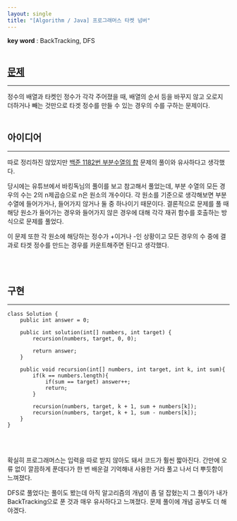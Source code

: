 ```yaml
---
layout: single
title: "[Algorithm / Java] 프로그래머스 타켓 넘버"
---
```


**key word** : BackTracking, DFS
<br><br>

## [문제](https://programmers.co.kr/learn/courses/30/lessons/43165)

---

정수의 배열과 타켓인 정수가 각각 주어졌을 때, 배열의 순서 등을 바꾸지 않고 오로지 더하거나 빼는 것만으로 타겟 정수를 만들 수 있는 경우의 수를 구하는 문제이다.
<br><br>

## 아이디어

---

따로 정리하진 않았지만 [백준 1182번 부분수열의 합](https://www.acmicpc.net/problem/1182) 문제의 풀이와 유사하다고 생각했다.

당시에는 유튜브에서 바킹독님의 풀이를 보고 참고해서 풀었는데, 부분 수열의 모든 경우의 수는 2의 n제곱승으로 n은 원소의 개수이다. 각 원소를 기준으로 생각해보면 부분수열에 들어가거나, 들어가지 않거나 둘 중 하나이기 때문이다. 결론적으로 문제를 풀 때 해당 원소가 들어가는 경우와 들어가지 않은 경우에 대해 각각 재귀 함수를 호출하는 방식으로 문제를 풀었다.

이 문제 또한 각 원소에 해당하는 정수가 +이거나 -인 상황이고 모든 경우의 수 중에 결과로 타겟 정수를 만드는 경우를 카운트해주면 된다고 생각했다.

<br><br>

## 구현

---

```
class Solution {
    public int answer = 0;

    public int solution(int[] numbers, int target) {
        recursion(numbers, target, 0, 0);

        return answer;
    }

    public void recursion(int[] numbers, int target, int k, int sum){
        if(k == numbers.length){
            if(sum == target) answer++;
            return;
        }

        recursion(numbers, target, k + 1, sum + numbers[k]);
        recursion(numbers, target, k + 1, sum - numbers[k]);
    }
}
```

<br><br>

확실히 프로그래머스는 입력을 따로 받지 않아도 돼서 코드가 훨씬 짧아진다. 간만에 오류 없이 깔끔하게 푼데다가 한 번 배운걸 기억해내 사용한 거라 풀고 나서 더 뿌듯함이 느껴졌다.

DFS로 풀었다는 풀이도 봤는데 아직 알고리즘의 개념이 좀 덜 잡혔는지 그 풀이가 내가 BackTracking으로 푼 것과 매우 유사하다고 느껴졌다. 문제 풀이에 개념 공부도 더 해야겠다.
